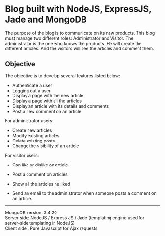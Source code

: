# Blog built with NodeJS, ExpressJS, Jade and MongoDB

The purpose of the blog is to communicate on its new products. This blog must manage two different roles: Administrator and Visitor.
The administrator is the one who knows the products. He will create the different articles. And the visitors will see the articles and comment them.

## Objective
The objective is to develop several features listed below:
- Authenticate a user
- Logging out a user
- Display a page with the new article
- Display a page with all the articles
- Display an article with its details and comments
- Post a new comment on an article

For administrator users:
- Create new articles
- Modify existing articles
- Delete existing posts
- Change the visibility of an article 

For visitor users:
- Can like or dislike an article
- Post a comment on articles
- Show all the articles he liked

- Send an email to the administrator when someone posts a comment on an article.

<hr>
MongoDB version: 3.4.20 <br />
Server side: NodeJS / Express JS / Jade (templating engine used for server-side templating in NodeJS) <br />
Client side : Pure Javascript for Ajax requests <br />
